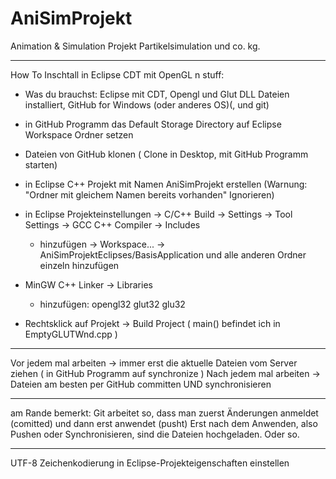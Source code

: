 AniSimProjekt
=====================

Animation & Simulation Projekt
Partikelsimulation und co. kg.

________________________________

How To Inschtall in Eclipse CDT mit OpenGL n stuff:

+ Was du brauchst: Eclipse mit CDT, Opengl und Glut DLL Dateien installiert, GitHub for Windows (oder anderes OS)(, und git)

+ in GitHub Programm das Default Storage Directory auf Eclipse Workspace Ordner setzen
+ Dateien von GitHub klonen ( Clone in Desktop, mit GitHub Programm starten)
+ in Eclipse C++ Projekt mit Namen AniSimProjekt erstellen (Warnung: "Ordner mit gleichem Namen bereits vorhanden" Ignorieren)
+ in Eclipse Projekteinstellungen -> C/C++ Build -> Settings -> Tool Settings -> GCC C++ Compiler -> Includes
  - hinzufügen -> Workspace... -> AniSimProjektEclipses/BasisApplication und alle anderen Ordner einzeln hinzufügen
+ MinGW C++ Linker -> Libraries 
  - hinzufügen: opengl32
                glut32
                glu32
+ Rechtsklick auf Projekt -> Build Project ( main() befindet ich in EmptyGLUTWnd.cpp )

________________________________

Vor jedem mal arbeiten -> immer erst die aktuelle Dateien vom Server ziehen ( in GitHub Programm auf synchronize )
Nach jedem mal arbeiten -> Dateien am besten per GitHub committen UND synchronisieren

________________________________

am Rande bemerkt: Git arbeitet so, dass man zuerst Änderungen anmeldet (comitted) und dann erst anwendet (pusht)
Erst nach dem Anwenden, also Pushen oder Synchronisieren, sind die Dateien hochgeladen. Oder so.

________________________________

UTF-8 Zeichenkodierung in Eclipse-Projekteigenschaften einstellen
